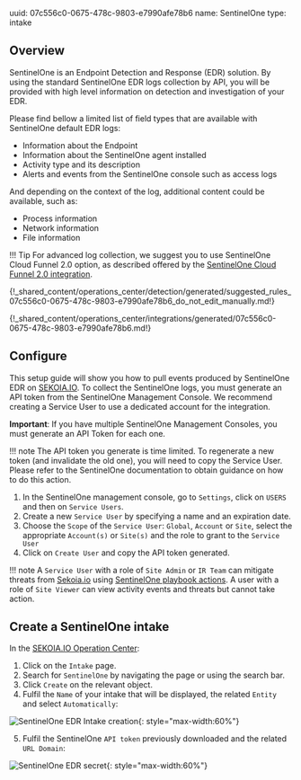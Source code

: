 uuid: 07c556c0-0675-478c-9803-e7990afe78b6
name: SentinelOne
type: intake

## Overview

SentinelOne is an Endpoint Detection and Response (EDR) solution. By using the standard SentinelOne EDR logs collection by API, you will be provided with high level information on detection and investigation of your EDR.

Please find bellow a limited list of field types that are available with SentinelOne default EDR logs:

- Information about the Endpoint
- Information about the SentinelOne agent installed
- Activity type and its description
- Alerts and events from the SentinelOne console such as access logs

And depending on the context of the log, additional content could be available, such as:

- Process information
- Network information
- File information

!!! Tip
    For advanced log collection, we suggest you to use SentinelOne Cloud Funnel 2.0 option, as described offered by the [SentinelOne Cloud Funnel 2.0 integration](sentinelone_cloudfunnel2.0.md).


{!_shared_content/operations_center/detection/generated/suggested_rules_07c556c0-0675-478c-9803-e7990afe78b6_do_not_edit_manually.md!}

{!_shared_content/operations_center/integrations/generated/07c556c0-0675-478c-9803-e7990afe78b6.md!}

## Configure

This setup guide will show you how to pull events produced by SentinelOne EDR on [SEKOIA.IO](https://app.sekoia.io/). To collect the SentinelOne logs, you must generate an API token from the SentinelOne Management Console. We recommend creating a Service User to use a dedicated account for the integration.

**Important**: If you have multiple SentinelOne Management Consoles, you must generate an API Token for each one.

!!! note
    The API token you generate is time limited. To regenerate a new token (and invalidate the old one), you will need to copy the Service User. Please refer to the SentinelOne documentation to obtain guidance on how to do this action.

1. In the SentinelOne management console, go to `Settings`, click on `USERS` and then on `Service Users`.
2. Create a new `Service User` by specifying a name and an expiration date.
3. Choose the `Scope` of the `Service User`: `Global`, `Account` or `Site`, select the appropriate `Account(s)` or `Site(s)` and the role to grant to the `Service User`
4. Click on `Create User` and copy the API token generated.

!!! note
    A `Service User` with a role of `Site Admin` or `IR Team` can mitigate threats from [Sekoia.io](https://app.sekoia.io/) using [SentinelOne playbook actions](../../../automate/library/sentinel-one.md). A user with a role of `Site Viewer` can view activity events and threats but cannot take action.

## Create a SentinelOne intake

In the [SEKOIA.IO Operation Center](https://app.sekoia.io/operations/intakes):

1. Click on the `Intake` page.
2. Search for `SentinelOne` by navigating the page or using the search bar.
3. Click `Create` on the relevant object.
4. Fulfil the `Name` of your intake that will be displayed, the related `Entity` and select `Automatically`:

![SentinelOne EDR Intake creation](/assets/operation_center/integration_catalog/endpoint/sentinelone/sentinelone_edr_auto.png){: style="max-width:60%"}

5. Fulfil the SentinelOne `API token` previously downloaded and the related `URL Domain`:

![SentinelOne EDR secret](/assets/operation_center/integration_catalog/endpoint/sentinelone/sentinelone_edr_api.png){: style="max-width:60%"}
